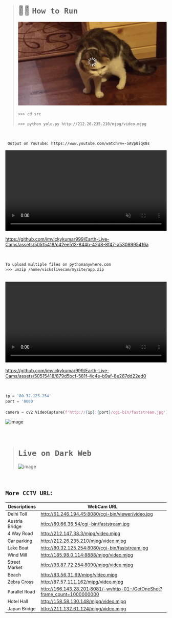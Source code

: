 > # 🏃‍♂️ `How to Run`
> 
> ![image](https://github.com/imvickykumar999/Tesseract-Image-Search/blob/main/static/loading-cat.gif?raw=true)
> 
> `>>> cd src`
> 
> `>>> python yolo.py http://212.26.235.210/mjpg/video.mjpg`

<br>

     Output on YouTube: https://www.youtube.com/watch?v=-SAVpUiqK8s

<video muted width="100%" controls>
  <source src="https://github.com/imvickykumar999/Earth-Live-Cams/assets/50515418/c42ee513-844b-42d8-8f47-a5308995416a" type="video/mp4">
  https://github.com/imvickykumar999/Earth-Live-Cams/assets/50515418/c42ee513-844b-42d8-8f47-a5308995416a
</video>

https://github.com/imvickykumar999/Earth-Live-Cams/assets/50515418/c42ee513-844b-42d8-8f47-a5308995416a

<br>

    To upload multiple files on pythonanywhere.com
    >>> unzip /home/vickslivecam/mysite/app.zip

<br>

<video muted width="100%" controls>
  <source src="https://github.com/imvickykumar999/Earth-Live-Cams/assets/50515418/879d5bcf-581f-4c4e-b9af-8e287dd22ed0" type="video/mp4">
  https://github.com/imvickykumar999/Earth-Live-Cams/assets/50515418/879d5bcf-581f-4c4e-b9af-8e287dd22ed0
</video>

https://github.com/imvickykumar999/Earth-Live-Cams/assets/50515418/879d5bcf-581f-4c4e-b9af-8e287dd22ed0

<br>

```python
ip = '80.32.125.254'
port = '8080'

camera = cv2.VideoCapture(f'http://{ip}:{port}/cgi-bin/faststream.jpg')
```

![image](https://github.com/imvickykumar999/Earth-Live-Cams/assets/50515418/d499f7b2-03e4-4642-a11b-f7f0d01b0aef)

<br>

> # `Live on Dark Web`
>
> ![image](https://github.com/imvickykumar999/Earth-Live-Cams/assets/50515418/36ffe9b4-8782-42a9-a42d-ef2db67f467f)

<br>

## `More CCTV URL`:

<table>
  <thead>
    <tr>
      <th>Descriptions</th>
      <th>WebCam URL</th>
    </tr>
   </thead>
   <tbody>
     <tr>
       <td>Delhi Toll</td>
       <td>
           <a href="http://61.246.194.45:8080/cgi-bin/viewer/video.jpg"> 
               http://61.246.194.45:8080/cgi-bin/viewer/video.jpg 
           </a>
       </td>
     </tr>
     <tr>
       <td>Austria Bridge</td>
       <td>
           <a href="http://80.66.36.54/cgi-bin/faststream.jpg"> 
               http://80.66.36.54/cgi-bin/faststream.jpg 
           </a>
       </td>
     </tr>
     <tr>
       <td>4 Way Road</td>
       <td>
           <a href="http://212.147.38.3/mjpg/video.mjpg"> 
               http://212.147.38.3/mjpg/video.mjpg 
           </a>
       </td>
     </tr>
     <tr>
       <td>Car parking</td>
       <td>
           <a href="http://212.26.235.210/mjpg/video.mjpg"> 
               http://212.26.235.210/mjpg/video.mjpg 
           </a>
       </td>
     </tr>
     <tr>
       <td>Lake Boat</td>
       <td>
           <a href="http://80.32.125.254:8080/cgi-bin/faststream.jpg"> 
               http://80.32.125.254:8080/cgi-bin/faststream.jpg 
           </a>
       </td>
     </tr>
     <tr>
       <td>Wind Mill</td>
       <td>
           <a href="http://185.98.0.114:8888/mjpg/video.mjpg"> 
               http://185.98.0.114:8888/mjpg/video.mjpg 
           </a>
       </td>
     </tr>
     <tr>
       <td>Street Market</td>
       <td>
           <a href="http://93.87.72.254:8090/mjpg/video.mjpg"> 
               http://93.87.72.254:8090/mjpg/video.mjpg 
           </a>
       </td>
     </tr>
     <tr>
       <td>Beach</td>
       <td>
           <a href="http://83.56.31.69/mjpg/video.mjpg"> 
               http://83.56.31.69/mjpg/video.mjpg 
           </a>
       </td>
     </tr>
     <tr>
       <td>Zebra Cross</td>
       <td>
           <a href="http://87.57.111.162/mjpg/video.mjpg"> 
               http://87.57.111.162/mjpg/video.mjpg 
           </a>
       </td>
     </tr>
     <tr>
       <td>Parallel Road</td>
       <td>
           <a href="http://166.143.28.201:8081/-wvhttp-01-/GetOneShot?frame_count=1000000000"> 
               http://166.143.28.201:8081/-wvhttp-01-/GetOneShot?frame_count=1000000000 
           </a>
       </td>
     </tr>
     <tr>
       <td>Hotel Hall</td>
       <td>
           <a href="http://158.58.130.148/mjpg/video.mjpg"> 
               http://158.58.130.148/mjpg/video.mjpg 
           </a>
       </td>
     </tr>
     <tr>
       <td>Japan Bridge</td>
       <td>
           <a href="http://211.132.61.124/mjpg/video.mjpg"> 
               http://211.132.61.124/mjpg/video.mjpg 
           </a>
       </td>
     </tr>
   </tbody>
</table>

